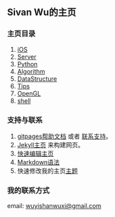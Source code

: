 ## Sivan Wu的主页

### 主页目录

1. [iOS](https://supergithuber.github.io/ios/ios_index)
2. [Server](https://supergithuber.github.io/vps/vps_index)
3. [Python](https://supergithuber.github.io/python/python_index)
4. [Algorithm](https://supergithuber.github.io/algorithm/algorithm_index)
5. [DataStructure](https://supergithuber.github.io/dataStructure/dataStructure_index)
6. [Tips](https://supergithuber.github.io/tips/tips_index)
7. [OpenGL](https://supergithuber.github.io/openGL/openGL_index)
8. [shell](https://supergithuber.github.io/openGL/shell_index)

### 支持与联系

1.  [gitpages帮助文档](https://help.github.com/categories/github-pages-basics/) 或者 [联系支持](https://github.com/contact)。
2. [Jekyll主页](https://jekyllrb.com/) 来构建网页。
3. [快速编辑主页](https://github.com/supergithuber/supergithuber.github.io/edit/master/index.md)
4. [Markdown语法](https://guides.github.com/features/mastering-markdown/)
5. 快速修改我的主页[主题](https://github.com/supergithuber/supergithuber.github.io/settings)

### 我的联系方式
email: wuyishanwuxi@gmail.com